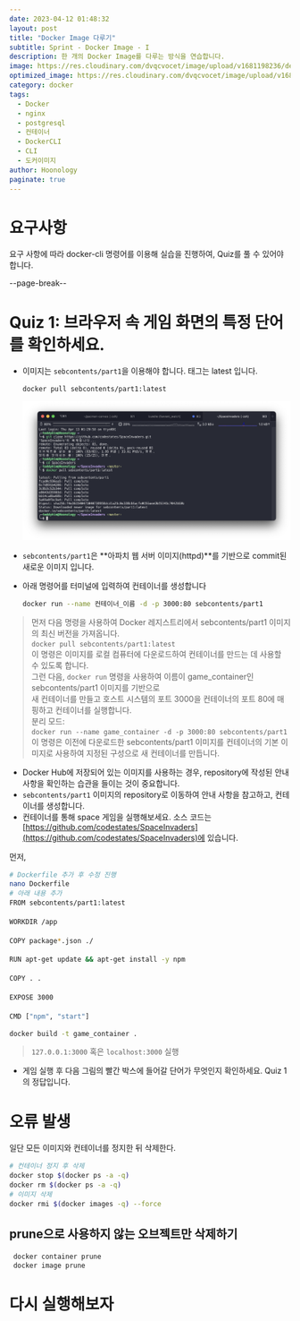```yaml
---
date: 2023-04-12 01:48:32
layout: post
title: "Docker Image 다루기"
subtitle: Sprint - Docker Image - I
description: 한 개의 Docker Image를 다루는 방식을 연습합니다.
image: https://res.cloudinary.com/dvqcvocet/image/upload/v1681198236/dev-jeans_r2fkxp.png
optimized_image: https://res.cloudinary.com/dvqcvocet/image/upload/v1681198236/dev-jeans_r2fkxp.png
category: docker
tags:  
  - Docker
  - nginx
  - postgresql
  - 컨테이너
  - DockerCLI
  - CLI
  - 도커이미지
author: Hoonology
paginate: true
---
```

<!--more-->

# 요구사항
요구 사항에 따라 docker-cli 명령어를 이용해 실습을 진행하여, Quiz를 풀 수 있어야 합니다.

--page-break--  

# Quiz 1: 브라우저 속 게임 화면의 특정 단어를 확인하세요.
- 이미지는 ```sebcontents/part1```을 이용해야 합니다. 태그는 latest 입니다.
  ```bash
  docker pull sebcontents/part1:latest
  ```
  ![pull](/assets/img/Docker/pull.png)

- ```sebcontents/part1```은 **아파치 웹 서버 이미지(httpd)**를 기반으로 commit된 새로운 이미지 입니다.
- 아래 명령어를 터미널에 입력하여 컨테이너를 생성합니다
    ```bash
    docker run --name 컨테이너_이름 -d -p 3000:80 sebcontents/part1
    ```
> 먼저 다음 명령을 사용하여 Docker 레지스트리에서 sebcontents/part1 이미지의 최신 버전을 가져옵니다.  
```docker pull sebcontents/part1:latest```  
이 명령은 이미지를 로컬 컴퓨터에 다운로드하여 컨테이너를 만드는 데 사용할 수 있도록 합니다.  
그런 다음,  ```docker run``` 명령을 사용하여 이름이 game_container인 sebcontents/part1 이미지를 기반으로  
새 컨테이너를 만들고 호스트 시스템의 포트 3000을 컨테이너의 포트 80에 매핑하고 컨테이너를 실행합니다.  
분리 모드:  
```docker run --name game_container -d -p 3000:80 sebcontents/part1```  
이 명령은 이전에 다운로드한 sebcontents/part1 이미지를 컨테이너의 기본 이미지로 사용하여 지정된 구성으로 새 컨테이너를 만듭니다.


- Docker Hub에 저장되어 있는 이미지를 사용하는 경우, repository에 작성된 안내 사항을 확인하는 습관을 들이는 것이 중요합니다.
- ```sebcontents/part1``` 이미지의 repository로 이동하여 안내 사항을 참고하고, 컨테이너를 생성합니다.
- 컨테이너를 통해 space 게임을 실행해보세요. 소스 코드는 [https://github.com/codestates/SpaceInvaders](https://github.com/codestates/SpaceInvaders)에 있습니다.  

먼저, 
```bash
# Dockerfile 추가 후 수정 진행
nano Dockerfile
# 아래 내용 추가
FROM sebcontents/part1:latest

WORKDIR /app

COPY package*.json ./

RUN apt-get update && apt-get install -y npm

COPY . .

EXPOSE 3000

CMD ["npm", "start"]
```

  ```bash
  docker build -t game_container .
  ```

> ```127.0.0.1:3000``` 혹은 ```localhost:3000``` 실행 
- 게임 실행 후 다음 그림의 빨간 박스에 들어갈 단어가 무엇인지 확인하세요. Quiz 1의 정답입니다.


# 오류 발생
일단 모든 이미지와 컨테이너를 정지한 뒤 삭제한다.
```bash
# 컨테이너 정지 후 삭제
docker stop $(docker ps -a -q)
docker rm $(docker ps -a -q)
# 이미지 삭제
docker rmi $(docker images -q) --force
```
## prune으로 사용하지 않는 오브젝트만 삭제하기
```bash
 docker container prune
 docker image prune
```

# 다시 실행해보자
